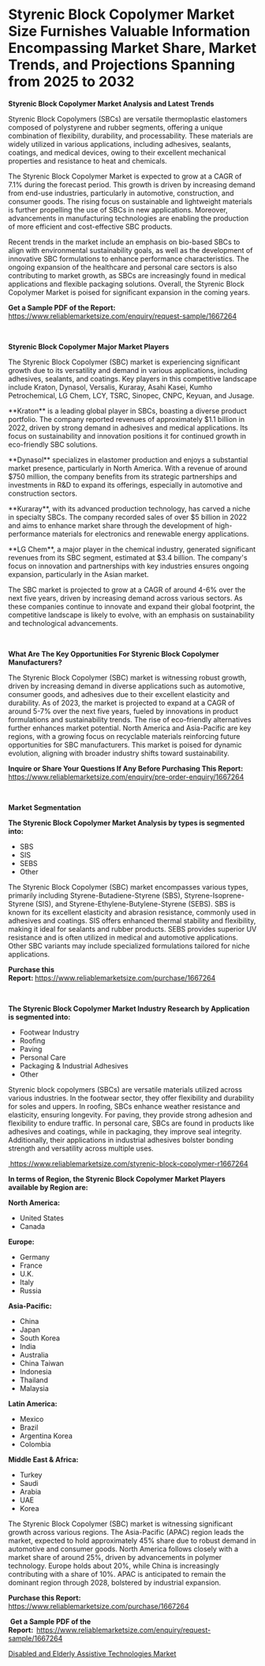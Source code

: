 <p><h1>Styrenic Block Copolymer Market Size Furnishes Valuable Information Encompassing Market Share, Market Trends, and Projections Spanning from 2025 to 2032</h1></p><p><strong>Styrenic Block Copolymer Market Analysis and Latest Trends</strong></p>
<p><p>Styrenic Block Copolymers (SBCs) are versatile thermoplastic elastomers composed of polystyrene and rubber segments, offering a unique combination of flexibility, durability, and processability. These materials are widely utilized in various applications, including adhesives, sealants, coatings, and medical devices, owing to their excellent mechanical properties and resistance to heat and chemicals.</p><p>The Styrenic Block Copolymer Market is expected to grow at a CAGR of 7.1% during the forecast period. This growth is driven by increasing demand from end-use industries, particularly in automotive, construction, and consumer goods. The rising focus on sustainable and lightweight materials is further propelling the use of SBCs in new applications. Moreover, advancements in manufacturing technologies are enabling the production of more efficient and cost-effective SBC products.</p><p>Recent trends in the market include an emphasis on bio-based SBCs to align with environmental sustainability goals, as well as the development of innovative SBC formulations to enhance performance characteristics. The ongoing expansion of the healthcare and personal care sectors is also contributing to market growth, as SBCs are increasingly found in medical applications and flexible packaging solutions. Overall, the Styrenic Block Copolymer Market is poised for significant expansion in the coming years.</p></p>
<p><strong>Get a Sample PDF of the Report:&nbsp;</strong> <a href="https://www.reliablemarketsize.com/enquiry/request-sample/1667264?utm_campaign=2925&utm_medium=2&utm_source=Github&utm_content=ia&utm_term=06032025&utm_id=styrenic-block-copolymer">https://www.reliablemarketsize.com/enquiry/request-sample/1667264</a></p>
<p>&nbsp;</p>
<p><strong>Styrenic Block Copolymer Major Market Players</strong></p>
<p><p>The Styrenic Block Copolymer (SBC) market is experiencing significant growth due to its versatility and demand in various applications, including adhesives, sealants, and coatings. Key players in this competitive landscape include Kraton, Dynasol, Versalis, Kuraray, Asahi Kasei, Kumho Petrochemical, LG Chem, LCY, TSRC, Sinopec, CNPC, Keyuan, and Jusage.</p><p>**Kraton** is a leading global player in SBCs, boasting a diverse product portfolio. The company reported revenues of approximately $1.1 billion in 2022, driven by strong demand in adhesives and medical applications. Its focus on sustainability and innovation positions it for continued growth in eco-friendly SBC solutions.</p><p>**Dynasol** specializes in elastomer production and enjoys a substantial market presence, particularly in North America. With a revenue of around $750 million, the company benefits from its strategic partnerships and investments in R&D to expand its offerings, especially in automotive and construction sectors.</p><p>**Kuraray**, with its advanced production technology, has carved a niche in specialty SBCs. The company recorded sales of over $5 billion in 2022 and aims to enhance market share through the development of high-performance materials for electronics and renewable energy applications.</p><p>**LG Chem**, a major player in the chemical industry, generated significant revenues from its SBC segment, estimated at $3.4 billion. The company's focus on innovation and partnerships with key industries ensures ongoing expansion, particularly in the Asian market.</p><p>The SBC market is projected to grow at a CAGR of around 4-6% over the next five years, driven by increasing demand across various sectors. As these companies continue to innovate and expand their global footprint, the competitive landscape is likely to evolve, with an emphasis on sustainability and technological advancements.</p></p>
<p>&nbsp;</p>
<p><strong>What Are The Key Opportunities For Styrenic Block Copolymer Manufacturers?</strong></p>
<p><p>The Styrenic Block Copolymer (SBC) market is witnessing robust growth, driven by increasing demand in diverse applications such as automotive, consumer goods, and adhesives due to their excellent elasticity and durability. As of 2023, the market is projected to expand at a CAGR of around 5-7% over the next five years, fueled by innovations in product formulations and sustainability trends. The rise of eco-friendly alternatives further enhances market potential. North America and Asia-Pacific are key regions, with a growing focus on recyclable materials reinforcing future opportunities for SBC manufacturers. This market is poised for dynamic evolution, aligning with broader industry shifts toward sustainability.</p></p>
<p><strong>Inquire or Share Your Questions If Any Before Purchasing This Report:</strong> <a href="https://www.reliablemarketsize.com/enquiry/pre-order-enquiry/1667264?utm_campaign=2925&utm_medium=2&utm_source=Github&utm_content=ia&utm_term=06032025&utm_id=styrenic-block-copolymer">https://www.reliablemarketsize.com/enquiry/pre-order-enquiry/1667264</a></p>
<p>&nbsp;</p>
<p><strong>Market Segmentation</strong></p>
<p><strong>The Styrenic Block Copolymer Market Analysis by types is segmented into:</strong></p>
<p><ul><li>SBS</li><li>SIS</li><li>SEBS</li><li>Other</li></ul></p>
<p><p>The Styrenic Block Copolymer (SBC) market encompasses various types, primarily including Styrene-Butadiene-Styrene (SBS), Styrene-Isoprene-Styrene (SIS), and Styrene-Ethylene-Butylene-Styrene (SEBS). SBS is known for its excellent elasticity and abrasion resistance, commonly used in adhesives and coatings. SIS offers enhanced thermal stability and flexibility, making it ideal for sealants and rubber products. SEBS provides superior UV resistance and is often utilized in medical and automotive applications. Other SBC variants may include specialized formulations tailored for niche applications.</p></p>
<p><strong>Purchase this Report:&nbsp;</strong><a href="https://www.reliablemarketsize.com/purchase/1667264?utm_campaign=2925&utm_medium=2&utm_source=Github&utm_content=ia&utm_term=06032025&utm_id=styrenic-block-copolymer">https://www.reliablemarketsize.com/purchase/1667264</a></p>
<p>&nbsp;</p>
<p><strong>The Styrenic Block Copolymer Market Industry Research by Application is segmented into:</strong></p>
<p><ul><li>Footwear Industry</li><li>Roofing</li><li>Paving</li><li>Personal Care</li><li>Packaging & Industrial Adhesives</li><li>Other</li></ul></p>
<p><p>Styrenic block copolymers (SBCs) are versatile materials utilized across various industries. In the footwear sector, they offer flexibility and durability for soles and uppers. In roofing, SBCs enhance weather resistance and elasticity, ensuring longevity. For paving, they provide strong adhesion and flexibility to endure traffic. In personal care, SBCs are found in products like adhesives and coatings, while in packaging, they improve seal integrity. Additionally, their applications in industrial adhesives bolster bonding strength and versatility across multiple uses.</p></p>
<p><a href="https://www.reliablemarketsize.com/styrenic-block-copolymer-r1667264?utm_campaign=2925&utm_medium=2&utm_source=Github&utm_content=ia&utm_term=06032025&utm_id=styrenic-block-copolymer">&nbsp;https://www.reliablemarketsize.com/styrenic-block-copolymer-r1667264</a></p>
<p><strong>In terms of Region, the Styrenic Block Copolymer Market Players available by Region are:</strong></p>
<p>
    <p> <strong> North America: </strong>
        <ul>
            <li>United States</li>
            <li>Canada</li>
        </ul>
        </p> 
    <p> <strong> Europe: </strong>
        <ul>
            <li>Germany</li>
            <li>France</li>
            <li>U.K.</li>
            <li>Italy</li>
            <li>Russia</li>
        </ul>
        </p> 
    <p> <strong> Asia-Pacific: </strong>
        <ul>
            <li>China</li>
            <li>Japan</li>
            <li>South Korea</li>
            <li>India</li>
            <li>Australia</li>
            <li>China Taiwan</li>
            <li>Indonesia</li>
            <li>Thailand</li>
            <li>Malaysia</li>
        </ul>
        </p> 
    <p> <strong> Latin America: </strong>
        <ul>
            <li>Mexico</li>
            <li>Brazil</li>
            <li>Argentina Korea</li>
            <li>Colombia</li>
        </ul>
        </p> 
    <p> <strong> Middle East & Africa: </strong>
        <ul>
            <li>Turkey</li>
            <li>Saudi</li>
            <li>Arabia</li>
            <li>UAE</li>
            <li>Korea</li>
        </ul>
    </p>
    </p>
<p><p>The Styrenic Block Copolymer (SBC) market is witnessing significant growth across various regions. The Asia-Pacific (APAC) region leads the market, expected to hold approximately 45% share due to robust demand in automotive and consumer goods. North America follows closely with a market share of around 25%, driven by advancements in polymer technology. Europe holds about 20%, while China is increasingly contributing with a share of 10%. APAC is anticipated to remain the dominant region through 2028, bolstered by industrial expansion.</p></p>
<p><strong>Purchase this Report: </strong><a href="https://www.reliablemarketsize.com/purchase/1667264?utm_campaign=2925&utm_medium=2&utm_source=Github&utm_content=ia&utm_term=06032025&utm_id=styrenic-block-copolymer">https://www.reliablemarketsize.com/purchase/1667264</a></p>
<p>&nbsp;<strong>Get a Sample PDF of the Report:&nbsp;&nbsp;</strong><a href="https://www.reliablemarketsize.com/enquiry/request-sample/1667264?utm_campaign=2925&utm_medium=2&utm_source=Github&utm_content=ia&utm_term=06032025&utm_id=styrenic-block-copolymer">https://www.reliablemarketsize.com/enquiry/request-sample/1667264</a></p>
<p><strong></strong></p>
<p><p><a href="https://github.com/sadimsamid/Market-Research-Report-List-1/blob/main/disabled-and-elderly-assistive-technologies-market.md?utm_campaign=2925&utm_medium=2&utm_source=Github&utm_content=ia&utm_term=06032025&utm_id=styrenic-block-copolymer">Disabled and Elderly Assistive Technologies Market</a></p></p>